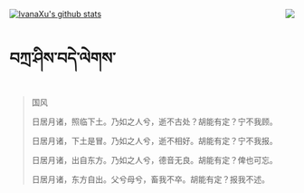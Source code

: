 [![IvanaXu's github stats](https://github-readme-stats.vercel.app/api?username=IvanaXu&show_icons=true&theme=vue-dark)](https://github.com/anuraghazra/github-readme-stats)
<img align="right" src="https://github-readme-stats.vercel.app/api/top-langs/?username=IvanaXu&langs_count=3&theme=graywhite" />
# བཀྲ་ཤིས་བདེ་ལེགས་
> 国风
> 
> 日居月诸，照临下土。乃如之人兮，逝不古处？胡能有定？宁不我顾。
> 
> 日居月诸，下土是冒。乃如之人兮，逝不相好。胡能有定？宁不我报。
> 
> 日居月诸，出自东方。乃如之人兮，德音无良。胡能有定？俾也可忘。
> 
> 日居月诸，东方自出。父兮母兮，畜我不卒。胡能有定？报我不述。
>